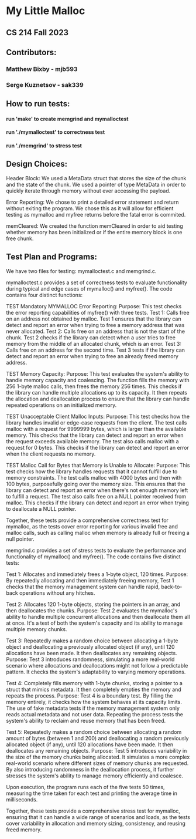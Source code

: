 # My Little Malloc
## CS 214 Fall 2023

## Contributors:
### Matthew Bixby - mjb593
### Serge Kuznetsov - sak339

## How to run tests:

#### run 'make' to create memgrind and mymalloctest
#### run './mymalloctest' to correctness test
#### run './memgrind' to stress test

## Design Choices:

Header Block: We used a MetaData struct that stores the size of the chunk and the state of the chunk. 
              We used a pointer of type MetaData in order to quickly iterate through memory without ever accessing the payload.


Error Reporting:  We chose to print a detailed error statement and return without exiting the program. 
                  We chose this as it will allow for efficient testing as mymalloc and myfree returns before the fatal error is commited. 

memCleared: We created the function memCleared in order to aid testing whether memory has been initialized or if the entire memory block is one free chunk.

## Test Plan and Programs:

We have two files for testing: mymalloctest.c and memgrind.c.

mymalloctest.c provides a set of correctness tests to evaluate functionality during typical and edge cases of mymalloc() and myfree(). 
The code contains four distinct functions:

 TEST Mandatory MYMALLOC Error Reporting:
    Purpose: This test checks the error reporting capabilities of myfree() with three tests.
    Test 1: Calls free on an address not obtained by malloc. 
        Test 1 ensures that the library can detect and report an error when trying to free a memory address that was never allocated.
    Test 2: Calls free on an address that is not the start of the chunk. 
        Test 2 checks if the library can detect when a user tries to free memory from the middle of an allocated chunk, which is an error.
    Test 3: Calls free on an address for the second time. 
        Test 3 tests if the library can detect and report an error when trying to free an already freed memory address.

 TEST Memory Capacity:
    Purpose: This test evaluates the system's ability to handle memory capacity and coalescing.
    The function fills the memory with 256 1-byte malloc calls, then frees the memory 256 times. This checks if the library can handle multiple allocations up to its capacity.
    It then repeats the allocation and deallocation process to ensure that the library can handle repeated operations on an initialized memory.

 TEST Unacceptable Client Malloc Inputs:
    Purpose: This test checks how the library handles invalid or edge-case requests from the client.
    The test calls malloc with a request for 9999999 bytes, which is larger than the available memory. This checks that the library can detect and report an error
    when the request exceeds available memory.
    The test also calls malloc with a request for 0 bytes. This checks if the library can detect and report an error when the client requests no memory.
    
 TEST Malloc Call for Bytes that Memory is Unable to Allocate:
    Purpose: This test checks how the library handles requests that it cannot fulfill due to memory constraints.
    The test calls malloc with 4000 bytes and then with 100 bytes, purposefully going over the memory size. This ensures that the library can detect and 
    report an error when there's not enough memory left to fulfill a request.
    The test also calls free on a NULL pointer received from malloc. This checks if the library can detect and report an error when trying to deallocate a NULL pointer.

Together, these tests provide a comprehensive correctness test for mymalloc, as the tests cover error reporting for various invalid free and malloc calls, such as calling 
malloc when memory is already full or freeing a null pointer.

memgrind.c provides a set of stress tests to evaluate the performance and functionality of mymalloc() and myfree(). The code contains five distinct tests:

Test 1: Allocates and immediately frees a 1-byte object, 120 times.
    Purpose: By repeatedly allocating and then immediately freeing memory, Test 1 checks that the memory management system
             can handle rapid, back-to-back operations without any hitches.

Test 2: Allocates 120 1-byte objects, storing the pointers in an array, and then deallocates the chunks.
    Purpose: Test 2 evaluates the mymalloc's ability to handle multiple concurrent allocations and then deallocate them all at once.
             It's a test of both the system's capacity and its ability to manage multiple memory chunks.

Test 3: Repeatedly makes a random choice between allocating a 1-byte object and deallocating a previously 
        allocated object (if any), until 120 allocations have been made. It then deallocates any remaining objects.
    Purpose: Test 3 introduces randomness, simulating a more real-world scenario where allocations and deallocations might
             not follow a predictable pattern. It checks the system's adaptability to varying memory operations.

Test 4: Completely fills memory with 1-byte chunks, storing a pointer to a struct that mimics metadata. It then completely empties the memory and 
        repeats the process.
    Purpose: Test 4 is a boundary test. By filling the memory entirely, it checks how the system behaves at its capacity limits. The use of
             fake metadata tests if the memory management system only reads actual metadata and not user data. Repeating the process tests
             the system's ability to reclaim and reuse memory that has been freed.

Test 5: Repeatedly makes a random choice between allocating a random amount of bytes (between 1 and 200) and deallocating a
        random previously allocated object (if any), until 120 allocations have been made. It then deallocates any remaining objects.
    Purpose: Test 5 introduces variability in the size of the memory chunks being allocated. It simulates a more complex real-world 
             scenario where different sizes of memory chunks are requested. By also introducing randomness in the deallocation process,
             it further stresses the system's ability to manage memory efficiently and coalesce.

Upon execution, the program runs each of the five tests 50 times, measuring the time taken for each test and printing the average time in milliseconds. 

Together, these tests provide a comprehensive stress test for mymalloc, ensuring that it can handle a wide range of scenarios and loads,
as the tests cover variability in allocation and memory sizing, consistency, and reusing freed memory.

